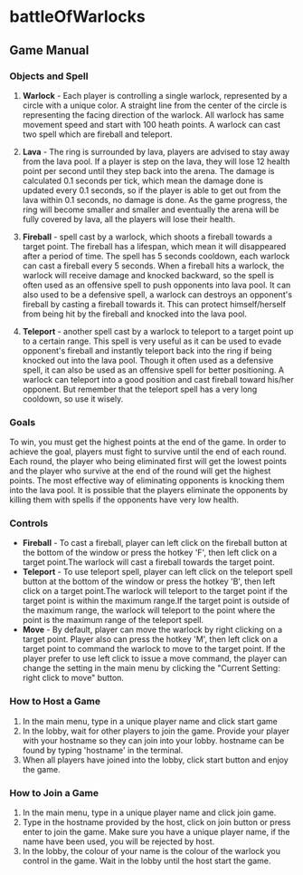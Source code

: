 # battleOfWarlocks

## Game Manual

### Objects and Spell
1. **Warlock** - Each player is controlling a single warlock, represented by a circle with a unique color.
A straight line from the center of the circle is representing the facing direction of the warlock.
All warlock has same movement speed and start with 100 heath points.
A warlock can cast two spell which are fireball and teleport.

2. **Lava** - The ring is surrounded by lava, players are advised to stay away from the lava pool.
If a player is step on the lava, they will lose 12 health point per second until they step back into the arena.
The damage is calculated 0.1 seconds per tick, which mean the damage done is updated every 0.1 seconds, so if the player is able to get out from the lava within 0.1 seconds, no damage is done.
As the game progress, the ring will become smaller and smaller and eventually the arena will be fully covered by lava, all the players will lose their health.

3. **Fireball** - spell cast by a warlock, which shoots a fireball towards a target point.
The fireball has a lifespan, which mean it will disappeared after a period of time.
The spell has 5 seconds cooldown, each warlock can cast a fireball every 5 seconds.
When a fireball hits a warlock, the warlock will receive damage and knocked backward, so the spell is often used as an offensive spell to push opponents into lava pool.
It can also used to be a defensive spell, a warlock can destroys an opponent's fireball by casting a fireball towards it.
This can protect himself/herself from being hit by the fireball and knocked into the lava pool.

4. **Teleport** - another spell cast by a warlock to teleport to a target point up to a certain range. This spell is very useful as it can be used to evade opponent's fireball and instantly teleport back into the ring if being knocked out into the lava pool. Though it often used as a defensive spell, it can also be used as an offensive spell for better positioning. A warlock can teleport into a good position and cast fireball toward his/her opponent. But remember that the teleport spell has a very long cooldown, so use it wisely.

### Goals
To win, you must get the highest points at the end of the game. 
In order to achieve the goal, players must fight to survive until the end of each round. Each round, the player who being eliminated first will get the lowest points and the player who survive at the end of the round will get the highest points. 
The most effective way of eliminating opponents is knocking them into the lava pool.
It is possible that the players eliminate the opponents by killing them with spells if the opponents have very low health.

### Controls
* **Fireball** - To cast a fireball, player can left click on the fireball button at the bottom of the window or press the hotkey 'F', then left click on a target point.The warlock will cast a fireball towards the target point.
* **Teleport** - To use teleport spell, player can left click on the teleport spell button at the bottom of the window or press the hotkey 'B', then left click on a target point.The warlock will teleport to the target point if the target point is within the maximum range.If the target point is outside of the maximum range, the warlock will teleport to the point where the point is the maximum range of the teleport spell.
* **Move** - By default, player can move the warlock by right clicking on a target point. Player also can press the hotkey 'M', then left click on a target point to command the warlock to move to the target point. If the player prefer to use left click to issue a move command, the player can change the setting in the main menu by clicking the "Current Setting: right click to move" button.

### How to Host a Game
1. In the main menu, type in a unique player name and click start game
2. In the lobby, wait for other players to join the game. 
Provide your player with your hostname so they can join into your lobby. hostname can be found by typing 'hostname' in the terminal.
3. When all players have joined into the lobby, click start button and enjoy the game.

### How to Join a Game
1. In the main menu, type in a unique player name and click join game.
2. Type in the hostname provided by the host, click on join button or press enter to join the game. Make sure you have a unique player name, if the name have been used, you will be rejected by host.
3. In the lobby, the colour of your name is the colour of the warlock you control in the game. Wait in the lobby until the host start the game.
